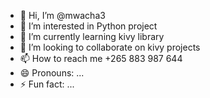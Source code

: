 - 👋 Hi, I’m @mwacha3
- 👀 I’m interested in Python project
- 🌱 I’m currently learning kivy library
- 💞️ I’m looking to collaborate on kivy projects
- 📫 How to reach me +265 883 987 644
- 😄 Pronouns: ...
- ⚡ Fun fact: ...

<!---
mwacha3/mwacha3 is a ✨ special ✨ repository because its `README.md` (this file) appears on your GitHub profile.
You can click the Preview link to take a look at your changes.
--->

